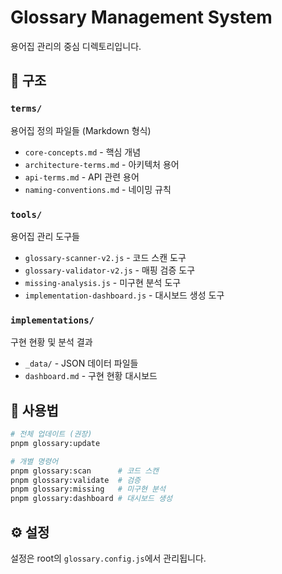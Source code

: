 # Glossary Management System

용어집 관리의 중심 디렉토리입니다.

## 📁 구조

### `terms/`
용어집 정의 파일들 (Markdown 형식)
- `core-concepts.md` - 핵심 개념
- `architecture-terms.md` - 아키텍처 용어
- `api-terms.md` - API 관련 용어
- `naming-conventions.md` - 네이밍 규칙

### `tools/`
용어집 관리 도구들
- `glossary-scanner-v2.js` - 코드 스캔 도구
- `glossary-validator-v2.js` - 매핑 검증 도구
- `missing-analysis.js` - 미구현 분석 도구
- `implementation-dashboard.js` - 대시보드 생성 도구

### `implementations/`
구현 현황 및 분석 결과
- `_data/` - JSON 데이터 파일들
- `dashboard.md` - 구현 현황 대시보드

## 🚀 사용법

```bash
# 전체 업데이트 (권장)
pnpm glossary:update

# 개별 명령어
pnpm glossary:scan      # 코드 스캔
pnpm glossary:validate  # 검증
pnpm glossary:missing   # 미구현 분석
pnpm glossary:dashboard # 대시보드 생성
```

## ⚙️ 설정

설정은 root의 `glossary.config.js`에서 관리됩니다.